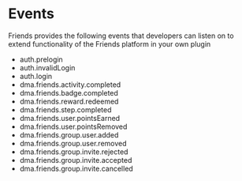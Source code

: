 # Events

Friends provides the following events that developers can listen on
to extend functionality of the Friends platform in your own plugin

* auth.prelogin
* auth.invalidLogin
* auth.login
* dma.friends.activity.completed
* dma.friends.badge.completed
* dma.friends.reward.redeemed
* dma.friends.step.completed
* dma.friends.user.pointsEarned
* dma.friends.user.pointsRemoved
* dma.friends.group.user.added
* dma.friends.group.user.removed
* dma.friends.group.invite.rejected
* dma.friends.group.invite.accepted
* dma.friends.group.invite.cancelled
